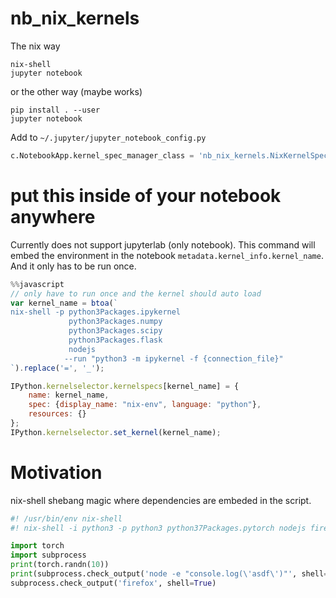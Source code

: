 # nb_nix_kernels

The nix way

```shell
nix-shell
jupyter notebook
```

or the other way (maybe works)

```shell
pip install . --user
jupyter notebook
```

Add to `~/.jupyter/jupyter_notebook_config.py` 

```python
c.NotebookApp.kernel_spec_manager_class = 'nb_nix_kernels.NixKernelSpecManager'
```

# put this inside of your notebook anywhere 

Currently does not support jupyterlab (only notebook). This command
will embed the environment in the notebook
`metadata.kernel_info.kernel_name`. And it only has to be run once.

```javascript
%%javascript
// only have to run once and the kernel should auto load
var kernel_name = btoa(`
nix-shell -p python3Packages.ipykernel
             python3Packages.numpy
             python3Packages.scipy
             python3Packages.flask
             nodejs
            --run "python3 -m ipykernel -f {connection_file}"
`).replace('=', '_');

IPython.kernelselector.kernelspecs[kernel_name] = {
    name: kernel_name,
    spec: {display_name: "nix-env", language: "python"},
    resources: {}
};
IPython.kernelselector.set_kernel(kernel_name);
```

# Motivation

nix-shell shebang magic where dependencies are embeded in the script.

```python
#! /usr/bin/env nix-shell
#! nix-shell -i python3 -p python3 python37Packages.pytorch nodejs firefox

import torch
import subprocess
print(torch.randn(10))
print(subprocess.check_output('node -e "console.log(\'asdf\')"', shell=True))
subprocess.check_output('firefox', shell=True)
```
